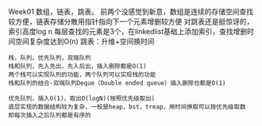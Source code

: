 Week01
	数组，链表，跳表。
	前两个没感觉到新意，数组是连续的存储空间查找较方便，链表存储分散用指针指向下一个元素增删较方便
	对跳表还是挺惊讶的，索引高度log n 每层查找的元素是3个，在linkedlist基础上添加索引，查找增删时间空间复杂度达到O(n)
	跳表：升维+空间换时间
	
	栈，队列，优先队列，双端队列
	栈和队列，先入先出，先入后出，插入删除都是O(1)
	两个栈可以实现队列的功能，两个队列可以实现栈的功能
	栈和队列的结合-双端队列Deque（Double ended queue）插入删除也都是O(1)
	
	优先队列，插入O(1)，取出O(logN)(按照优先级取出)
	底层实现的数据结构较为复杂，一般是heap，bst，treap，用时间换取可以按优先级取数
	即每次插入之后队列都是有序的	
	